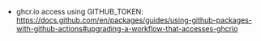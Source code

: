 - ghcr.io access using GITHUB_TOKEN:
  https://docs.github.com/en/packages/guides/using-github-packages-with-github-actions#upgrading-a-workflow-that-accesses-ghcrio
